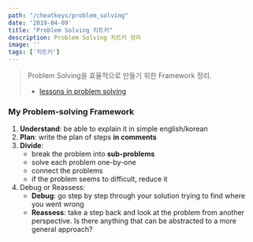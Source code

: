 ```yaml
---
path: "/cheatkeys/problem_solving"
date: '2019-04-09'
title: "Problem Solving 치트키"
description: Problem Solving 치트키 정리
image: ''
tags: ['치트키']
---
```

> Problem Solving을 효율적으로 만들기 위한 Framework 정리.
> - [lessons in problem solving](https://medium.freecodecamp.org/how-to-think-like-a-programmer-lessons-in-problem-solving-d1d8bf1de7d2)

### My Problem-solving Framework
1. __Understand__: be able to explain it in simple english/korean
2. __Plan__: write the plan of steps __in comments__
3. __Divide__:
    - break the problem into __sub-problems__
    - solve each problem one-by-one
    - connect the problems
    - if the problem seems to difficult, reduce it
4. Debug or Reassess:
    - __Debug__: go step by step through your solution trying to find where you went wrong
    - __Reassess__: take a step back and look at the problem from another perspective. Is there anything that can be abstracted to a more general approach?